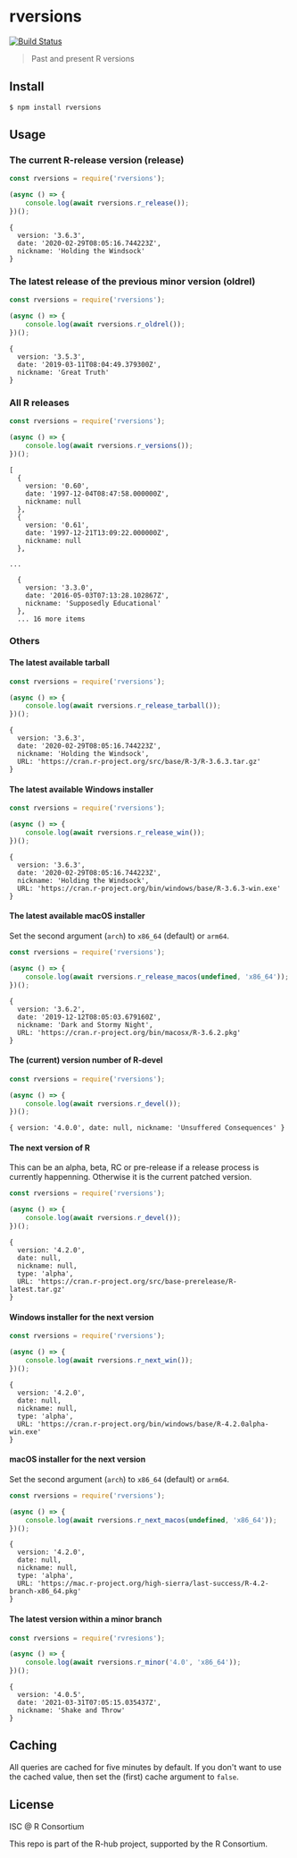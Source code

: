 
# rversions

[![Build Status](https://travis-ci.com/r-hub/node-rversions.svg?branch=master)](https://travis-ci.com/r-hub/node-rversions)

> Past and present R versions

## Install

```
$ npm install rversions
```

## Usage

### The current R-release version (release)

```js
const rversions = require('rversions');

(async () => {
	console.log(await rversions.r_release());
})();
```

```
{
  version: '3.6.3',
  date: '2020-02-29T08:05:16.744223Z',
  nickname: 'Holding the Windsock'
}
```

### The latest release of the previous minor version (oldrel)

```js
const rversions = require('rversions');

(async () => {
	console.log(await rversions.r_oldrel());
})();
```

```
{
  version: '3.5.3',
  date: '2019-03-11T08:04:49.379300Z',
  nickname: 'Great Truth'
}
```

### All R releases

```js
const rversions = require('rversions');

(async () => {
	console.log(await rversions.r_versions());
})();
```

```
[
  {
    version: '0.60',
    date: '1997-12-04T08:47:58.000000Z',
    nickname: null
  },
  {
    version: '0.61',
    date: '1997-12-21T13:09:22.000000Z',
    nickname: null
  },

...

  {
    version: '3.3.0',
    date: '2016-05-03T07:13:28.102867Z',
    nickname: 'Supposedly Educational'
  },
  ... 16 more items
```
  
### Others

#### The latest available tarball

```js
const rversions = require('rversions');

(async () => {
	console.log(await rversions.r_release_tarball());
})();
```

```
{
  version: '3.6.3',
  date: '2020-02-29T08:05:16.744223Z',
  nickname: 'Holding the Windsock',
  URL: 'https://cran.r-project.org/src/base/R-3/R-3.6.3.tar.gz'
}
```

#### The latest available Windows installer

```js
const rversions = require('rversions');

(async () => {
	console.log(await rversions.r_release_win());
})();
```

```
{
  version: '3.6.3',
  date: '2020-02-29T08:05:16.744223Z',
  nickname: 'Holding the Windsock',
  URL: 'https://cran.r-project.org/bin/windows/base/R-3.6.3-win.exe'
}
```

#### The latest available macOS installer

Set the second argument (`arch`) to `x86_64` (default) or `arm64`.

```js
const rversions = require('rversions');

(async () => {
	console.log(await rversions.r_release_macos(undefined, 'x86_64'));
})();
```

```
{
  version: '3.6.2',
  date: '2019-12-12T08:05:03.679160Z',
  nickname: 'Dark and Stormy Night',
  URL: 'https://cran.r-project.org/bin/macosx/R-3.6.2.pkg'
}
```

#### The (current) version number of R-devel

```js
const rversions = require('rversions');

(async () => {
	console.log(await rversions.r_devel());
})();
```

```
{ version: '4.0.0', date: null, nickname: 'Unsuffered Consequences' }
```

#### The next version of R

This can be an alpha, beta, RC or pre-release if a release process is
currently happenning. Otherwise it is the current patched version.

```js
const rversions = require('rversions');

(async () => {
	console.log(await rversions.r_devel());
})();
```

```
{
  version: '4.2.0',
  date: null,
  nickname: null,
  type: 'alpha',
  URL: 'https://cran.r-project.org/src/base-prerelease/R-latest.tar.gz'
}
```

#### Windows installer for the next version

```js
const rversions = require('rversions');

(async () => {
	console.log(await rversions.r_next_win());
})();
```

```
{
  version: '4.2.0',
  date: null,
  nickname: null,
  type: 'alpha',
  URL: 'https://cran.r-project.org/bin/windows/base/R-4.2.0alpha-win.exe'
}
```

#### macOS installer for the next version

Set the second argument (`arch`) to `x86_64` (default) or `arm64`.

```js
const rversions = require('rversions');

(async () => {
	console.log(await rversions.r_next_macos(undefined, 'x86_64'));
})();
```

```
{
  version: '4.2.0',
  date: null,
  nickname: null,
  type: 'alpha',
  URL: 'https://mac.r-project.org/high-sierra/last-success/R-4.2-branch-x86_64.pkg'
}
```

#### The latest version within a minor branch

```js
const rversions = require('rvresions');

(async () => {
	console.log(await rversions.r_minor('4.0', 'x86_64'));
})();
```

```
{
  version: '4.0.5',
  date: '2021-03-31T07:05:15.035437Z',
  nickname: 'Shake and Throw'
}
```

## Caching

All queries are cached for five minutes by default. If you don't want to
use the cached value, then set the (first) cache argument to `false`.

## License

ISC @ R Consortium

This repo is part of the R-hub project, supported by
the R Consortium.
